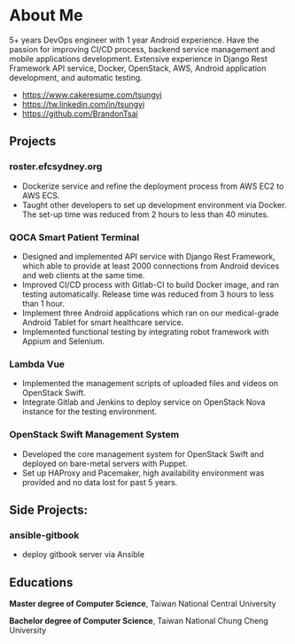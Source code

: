 # About Me

5+ years DevOps engineer with 1 year Android experience. Have the passion for improving CI/CD process, backend service management and mobile applications development. Extensive experience in Django Rest Framework API service, Docker, OpenStack, AWS, Android application development, and automatic testing. 

* https://www.cakeresume.com/tsungyi
* https://tw.linkedin.com/in/tsungyi
* https://github.com/BrandonTsai

## Projects

### roster.efcsydney.org
- Dockerize service and refine the deployment process from AWS EC2 to AWS ECS. 
- Taught other developers to set up development environment via Docker. The set-up time was reduced from 2 hours to less than 40 minutes.  

### QOCA Smart Patient Terminal
- Designed and implemented API service with Django Rest Framework, which able to provide at least 2000 connections from Android devices and web clients at the same time. 
- Improved CI/CD process with Gitlab-CI to build Docker image, and ran testing automatically. Release time was reduced from 3 hours to less than 1 hour. 
- Implement three Android applications which ran on our medical-grade Android Tablet for smart healthcare service. 
- Implemented functional testing by integrating robot framework with Appium and Selenium.

### Lambda Vue
- Implemented the management scripts of uploaded files and videos on OpenStack Swift. 
- Integrate Gitlab and Jenkins to deploy service on OpenStack Nova instance for the testing environment.  

### OpenStack Swift Management System
- Developed the core management system for OpenStack Swift and deployed on bare-metal servers with Puppet. 
- Set up HAProxy and Pacemaker, high availability environment was provided and no data lost for past 5 years.


## Side Projects:

### ansible-gitbook
- deploy gitbook server via Ansible

## Educations

**Master degree of Computer Science**, Taiwan National Central University

**Bachelor degree of Computer Science**, Taiwan National Chung Cheng University 